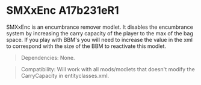 # SMXxEnc A17b231eR1

SMXxEnc is an encumbrance remover modlet. It disables the encumbrance system by increasing the carry capacity of the player to the max of the bag space. If you play with BBM's you will need to increase the value in the xml to correspond with the size of the BBM to reactivate this modlet.

> Dependencies: None.

> Compatibility: Will work with all mods/modlets that doesn't modify the CarryCapacity in entityclasses.xml.
